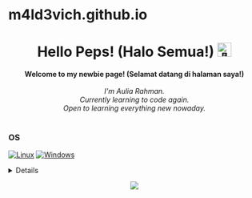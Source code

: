# m4ld3vich.github.io
<h1 align="center">Hello Peps! (Halo Semua!) <img src="https://github.com/wervlad/wervlad/assets/24524555/766d336d-b87d-44ba-807c-c51de2bc6b4d" width="28px" alt="👋"></h1>

<p align="center">
    <b>Welcome to my newbie page! (Selamat datang di halaman saya!)</b><br><br>
    <i>
        I'm Aulia Rahman.<br>
        Currently learning to code again.<br>
        Open to learning everything new nowaday.<br>
    </i><br>
</p>

### OS
[![Linux](https://img.shields.io/badge/linux-black?style=for-the-badge&logo=Linux)](https://github.com/maldevich)
[![Windows](https://img.shields.io/badge/Windows-black?style=for-the-badge&logo=Windows)](https://github.com/maldevich)

<details>
<p align="center">
  <a href="https://github.com/maldevich">
    <img src="http://github-profile-summary-cards.vercel.app/api/cards/profile-details?username=maldevich&theme=transparent" />
  </a>
  <a href="https://github.com/maldevich">
    <img src="https://github-readme-streak-stats.herokuapp.com/?user=maldevich&hide_border=true&card_width=338&theme=transparent" />
  </a>
  <a href="https://github.com/maldevich">
    <img src="http://github-profile-summary-cards.vercel.app/api/cards/stats?username=maldevich&theme=transparent" />
  </a>
</p>
</details>

<p align="center">
  <a href="https://github.com/maldevich">
    <img src="https://komarev.com/ghpvc/?username=maldevich&color=blue&style=flat)" />
  </a>
</p>
<!--

- 🔭 I’m currently working on ...
- 🌱 I’m currently learning ...
- 👯 I’m looking to collaborate on ...
- 🤔 I’m looking for help with ...
- 💬 Ask me about ...
- 📫 How to reach me: ...
- 😄 Pronouns: ...
- ⚡ Fun fact: ...
-->
